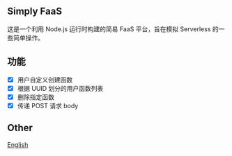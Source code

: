 ## Simply FaaS

这是一个利用 Node.js 运行时构建的简易 FaaS 平台，旨在模拟 Serverless 的一些简单操作。

## 功能

- [x] 用户自定义创建函数
- [x] 根据 UUID 划分的用户函数列表
- [x] 删除指定函数
- [x] 传递 POST 请求 body

## Other

[English](ReadMe_en.md)